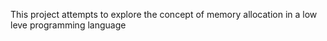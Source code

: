 This project attempts to explore the concept of memory allocation in a low leve programming language